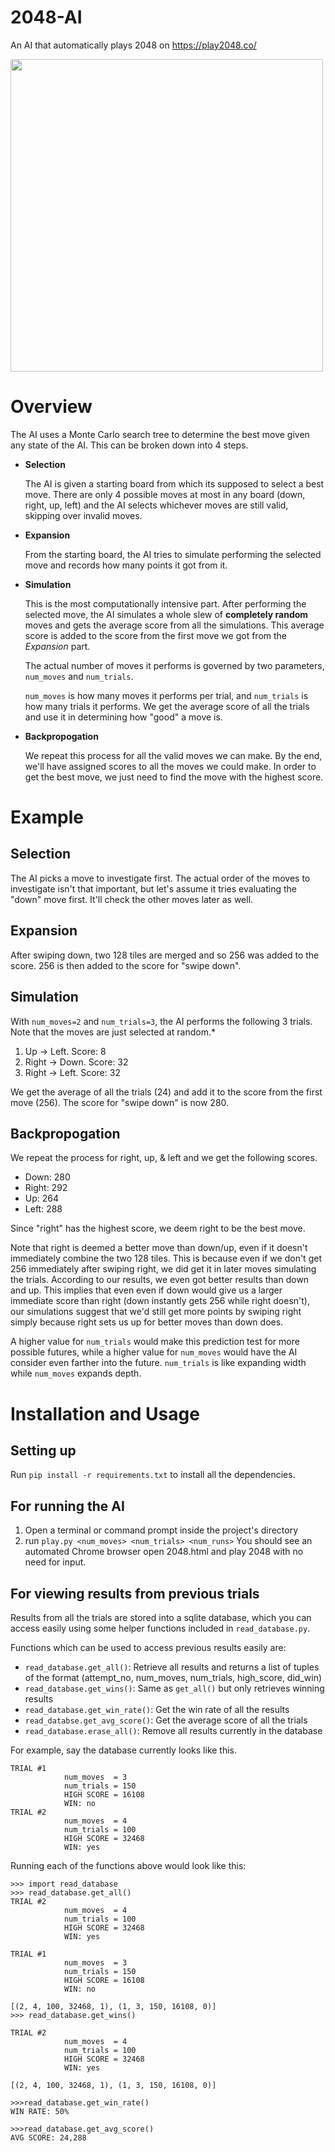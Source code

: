 # 2048-AI

An AI that automatically plays 2048 on https://play2048.co/

<img src="https://s4.gifyu.com/images/ezgif.com-gif-maker-104efd394fe0d1a21.gif" height="500">

# Overview
The AI uses a Monte Carlo search tree to determine the best move given any state of the AI. This can be broken down into 4 steps.

 - **Selection**


    The AI is given a starting board from which its supposed to select a best move. There are only 4 possible moves at most in any board (down, right, up, left) and the AI selects whichever moves are still valid, skipping over invalid moves.

 - **Expansion**

    From the starting board, the AI tries to simulate performing the selected move and records how many points it got from it.

 - **Simulation**


    This is the most computationally intensive part. After performing the selected move, the AI simulates a whole slew of **completely random** moves and gets the average score from all the simulations. This average score is added to the score from the first move we got from the _Expansion_ part.

    The actual number of moves it performs is governed by two parameters, `num_moves` and `num_trials`.


    `num_moves` is how many moves it performs per trial, and `num_trials` is how many trials it performs. We get the average score of all the trials and use it in determining how "good" a move is.

 - **Backpropogation**

    We repeat this process for all the valid moves we can make. By the end, we'll have assigned scores to all the moves we could make. In order to get the best move, we just need to find the move with the highest score.

# Example
## Selection

The AI picks a move to investigate first. The actual order of the moves to investigate isn't that important, but let's assume it tries evaluating the "down" move first. It'll check the other moves later as well.

## Expansion

After swiping down, two 128 tiles are merged and so 256 was added to the score. 256 is then added to the score for "swipe down".

## Simulation 

With `num_moves=2` and `num_trials=3`, the AI performs the following 3 trials. Note that the moves are just selected at random.*

1. Up -> Left. Score: 8
2. Right -> Down. Score: 32
3. Right -> Left. Score: 32

We get the average of all the trials (24) and add it to the score from the first move (256). The score for "swipe down" is now 280.

## Backpropogation
    
We repeat the process for right, up, & left and we get the following scores.

- Down: 280
- Right: 292
- Up: 264
- Left: 288




Since "right" has the highest score, we deem right to be the best move.

Note that right is deemed a better move than down/up, even if it doesn't immediately combine the two 128 tiles. This is because even if we don't get 256 immediately after swiping right, we did get it in later moves simulating the trials. According to our results, we even got better results than down and up. This implies that even even if down would give us a larger immediate score than right (down instantly gets 256 while right doesn't), our simulations suggest that we'd still get more points by swiping right simply because right sets us up for better moves than down does.

A higher value for `num_trials` would make this prediction test for more possible futures, while a higher value for `num_moves` would have the AI consider even farther into the future. `num_trials` is like expanding width while `num_moves` expands depth.

# Installation and Usage

## Setting up
Run `pip install -r requirements.txt` to install all the dependencies.

## For running the AI
1. Open a terminal or command prompt inside the project's directory
2. run `play.py <num_moves> <num_trials> <num_runs>`
    You should see an automated Chrome browser open 2048.html and play 2048 with no need for input.

## For viewing results from previous trials
Results from all the trials are stored into a sqlite database, which you can access easily using some helper functions included in `read_database.py`.

Functions which can be used to access previous results easily are:
 - `read_database.get_all()`:  Retrieve all results and returns a list of tuples of the format (attempt_no, num_moves, num_trials, high_score,  did_win)
 - `read_database.get_wins()`:  Same as `get_all()` but only retrieves winning results
 - `read_database.get_win_rate()`:  Get the win rate of all the results
 - `read_databse.get_avg_score()`:  Get the average score of all the trials
 - `read_database.erase_all()`:  Remove all results currently in the database


For example, say the database currently looks like this.
```
TRIAL #1
            num_moves  = 3
            num_trials = 150
            HIGH SCORE = 16108
            WIN: no
TRIAL #2
            num_moves  = 4
            num_trials = 100
            HIGH SCORE = 32468
            WIN: yes 
```                   

Running each of the functions above would look like this:

```
>>> import read_database
>>> read_database.get_all()
TRIAL #2
            num_moves  = 4
            num_trials = 100
            HIGH SCORE = 32468
            WIN: yes

TRIAL #1
            num_moves  = 3
            num_trials = 150
            HIGH SCORE = 16108
            WIN: no

[(2, 4, 100, 32468, 1), (1, 3, 150, 16108, 0)]     
>>> read_database.get_wins()

TRIAL #2
            num_moves  = 4
            num_trials = 100
            HIGH SCORE = 32468
            WIN: yes

[(2, 4, 100, 32468, 1), (1, 3, 150, 16108, 0)]

>>>read_database.get_win_rate()
WIN RATE: 50%

>>>read_database.get_avg_score()
AVG SCORE: 24,288
```